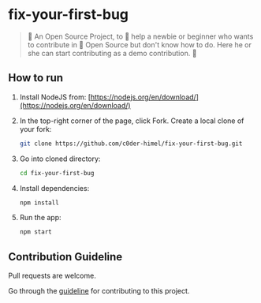 # fix-your-first-bug

> 🤩 An Open Source Project, to 🤝 help a newbie or beginner who wants to contribute in 🚀 Open Source but don't know how to do. Here he or she can start contributing as a demo contribution. 🤩

## How to run

1. Install NodeJS from:
   [https://nodejs.org/en/download/](https://nodejs.org/en/download/)

2. In the top-right corner of the page, click Fork. Create a local clone of your fork:
   ```sh
   git clone https://github.com/c0der-himel/fix-your-first-bug.git
   ```
3. Go into cloned directory:
   ```sh
   cd fix-your-first-bug
   ```
4. Install dependencies:
   ```sh
   npm install
   ```
5. Run the app:
   ```sh
   npm start
   ```

## Contribution Guideline

Pull requests are welcome.

Go through the [guideline](https://github.com/c0der-himel/fix-your-first-bug/blob/main/contribution.md) for contributing to this project.
